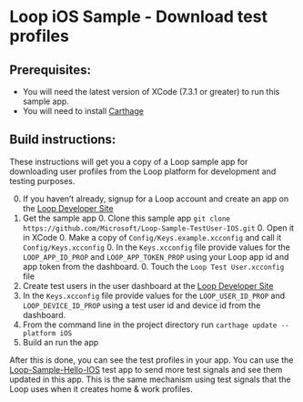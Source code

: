 # Loop iOS Sample - Download test profiles

## Prerequisites:
  * You will need the latest version of XCode (7.3.1 or greater) to run this sample app.
  * You will need to install [Carthage](https://github.com/Carthage/Carthage)

## Build instructions:
These instructions will get you a copy of a Loop sample app for downloading user profiles from the Loop platform for development and testing purposes.

  0. If you haven’t already, signup for a Loop account and create an app on the [Loop Developer Site](https://www.loop.ms)
  0. Get the sample app
    0. Clone this sample app `git clone https://github.com/Microsoft/Loop-Sample-TestUser-IOS.git`
    0. Open it in XCode
    0. Make a copy of `Config/Keys.example.xcconfig` and call it `Config/Keys.xcconfig`
    0. In the `Keys.xcconfig` file provide values for the `LOOP_APP_ID_PROP` and `LOOP_APP_TOKEN_PROP` using your Loop app id and app token from the dashboard.
    0. Touch the `Loop Test User.xcconfig` file
  0. Create test users in the user dashboard at the [Loop Developer Site](http://www.loop.ms)
  0. In the `Keys.xcconfig` file provide values for the `LOOP_USER_ID_PROP` and `LOOP_DEVICE_ID_PROP` using a test user id and device id from the dashboard.
  0. From the command line in the project directory run `carthage update --platform iOS`
  0. Build an run the app

After this is done, you can see the test profiles in your app. You can use the [Loop-Sample-Hello-IOS](https://github.com/Microsoft/Loop-Sample-TestUser-IOS) test app to send more test signals and see them updated in this app. This is the same mechanism using test signals that the Loop uses when it creates home & work profiles. 
